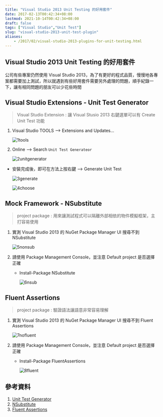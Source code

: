 ```yaml
---
title: "Visual Studio 2013 Unit Testing 的好用套件"
date: 2017-02-13T00:42:34+08:00
lastmod: 2021-10-14T00:42:34+08:00
draft: false
tags: ["Visual Studio","Unit Test"]
slug: "visual-studio-2013-unit-test-plugin"
aliases:
    - /2017/02/visual-studio-2013-plugins-for-unit-testing.html
---
```

## Visual Studio 2013 Unit Testing 的好用套件

公司有些專案仍然使用 Visual Studio 2013，為了有更好的程式品質，慢慢地各專案都需要加上測試，所以就遇到有些好用套件需要另外處理的問題，順手紀錄一下，讓有相同問題的朋友可以少花些時間

## Visual Studio Extensions - Unit Test Generator

> Visual Studio Extension : 讓 Visual Stusio 2013 右鍵選單可以有 Create Unit Test 功能

1. Visual Studio TOOLS --> Extensions and Updates...

    ![1tools](https://cloud.githubusercontent.com/assets/3851540/22687116/beb52e44-ed61-11e6-9df2-6268d7551c7e.png)

2. Online --> Search `Unit Test Generateor`

    ![2unitgenerator](https://cloud.githubusercontent.com/assets/3851540/22687114/beb07c6e-ed61-11e6-9c93-892eaed54d20.png)

- 安裝完成後，即可在方法上按右鍵 --> Generate Unit Test

    ![3generate](https://cloud.githubusercontent.com/assets/3851540/22687115/beb0b5c6-ed61-11e6-96d4-0b0bf355e828.png)

    ![4choose](https://cloud.githubusercontent.com/assets/3851540/22687117/beb7aade-ed61-11e6-8587-3cdcc12b945e.png)

## Mock Framework - NSubstitute

> project package : 用來讓測試程式可以隔離外部相依的物件模擬框架，主打容易使用

1. 實測 Visual Studio 2013 的 NuGet Package Manager UI 搜尋不到 NSubstitute

    ![5nonsub](https://cloud.githubusercontent.com/assets/3851540/22687118/bec07e20-ed61-11e6-8d1c-658ad3715c41.png)

2. 請使用 Package Management Console，並注意 Default project 是否選擇正確
    - Install-Package NSubstitute

        ![6nsub](https://cloud.githubusercontent.com/assets/3851540/22687111/be757704-ed61-11e6-88c8-06a86bcea1a5.png)

## Fluent Assertions

> project package : 驗證語法讓語意非常容易理解

1. 實測 Visual Studio 2013 的 NuGet Package Manager UI 搜尋不到 Fluent Assertions

    ![7nofluent](https://cloud.githubusercontent.com/assets/3851540/22687112/be9aa72c-ed61-11e6-8b5f-0eed27bb19fb.png)

2. 請使用 Package Management Console，並注意 Default project 是否選擇正確
    - Install-Package FluentAssertions

        ![8fluent](https://cloud.githubusercontent.com/assets/3851540/22687113/beafb996-ed61-11e6-9b76-42ebc2e09fc3.png)

## 參考資料

1. [Unit Test Generator](https://marketplace.visualstudio.com/items?itemName=VisualStudioALMRangers.UnitTestGenerator)
2. [NSubstitute](http://nsubstitute.github.io/)
3. [Fluent Assertions](http://www.fluentassertions.com/)
